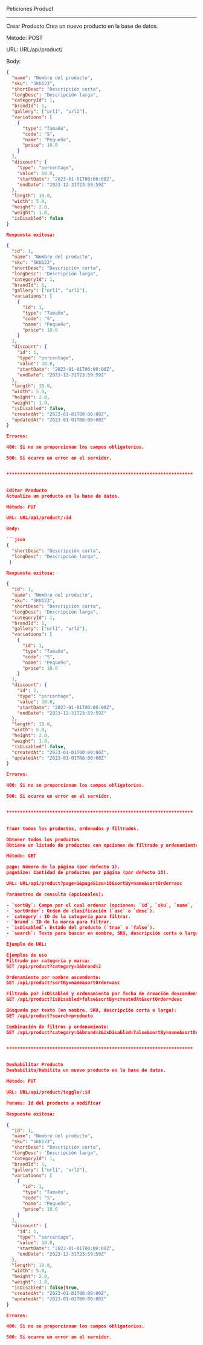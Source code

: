 Peticiones Product

*********************************************************************


Crear Producto
Crea un nuevo producto en la base de datos.

Método: POST

URL: URL/api/product/

Body:

```json
{
  "name": "Nombre del producto",
  "sku": "SKU123",
  "shortDesc": "Descripción corta",
  "longDesc": "Descripción larga",
  "categoryId": 1,
  "brandId": 1,
  "gallery": ["url1", "url2"],
  "variations": [
    {
      "type": "Tamaño",
      "code": "S",
      "name": "Pequeño",
      "price": 10.0
    }
  ],
  "discount": {
    "type": "percentage",
    "value": 10.0,
    "startDate": "2023-01-01T00:00:00Z",
    "endDate": "2023-12-31T23:59:59Z"
  },
  "length": 10.0,
  "width": 5.0,
  "height": 2.0,
  "weight": 1.0,
  "isDisabled": false
}

Respuesta exitosa:

{
  "id": 1,
  "name": "Nombre del producto",
  "sku": "SKU123",
  "shortDesc": "Descripción corta",
  "longDesc": "Descripción larga",
  "categoryId": 1,
  "brandId": 1,
  "gallery": ["url1", "url2"],
  "variations": [
    {
      "id": 1,
      "type": "Tamaño",
      "code": "S",
      "name": "Pequeño",
      "price": 10.0
    }
  ],
  "discount": {
    "id": 1,
    "type": "percentage",
    "value": 10.0,
    "startDate": "2023-01-01T00:00:00Z",
    "endDate": "2023-12-31T23:59:59Z"
  },
  "length": 10.0,
  "width": 5.0,
  "height": 2.0,
  "weight": 1.0,
  "isDisabled": false,
  "createdAt": "2023-01-01T00:00:00Z",
  "updatedAt": "2023-01-01T00:00:00Z"
}

Errores:

400: Si no se proporcionan los campos obligatorios.

500: Si ocurre un error en el servidor.


*********************************************************************


Editar Producto
Actualiza un producto en la base de datos.

Método: PUT

URL: URL/api/product/:id

Body:

```json
{
  "shortDesc": "Descripción corta",
  "longDesc": "Descripción larga",
 }

Respuesta exitosa:

{
  "id": 1,
  "name": "Nombre del producto",
  "sku": "SKU123",
  "shortDesc": "Descripción corta",
  "longDesc": "Descripción larga",
  "categoryId": 1,
  "brandId": 1,
  "gallery": ["url1", "url2"],
  "variations": [
    {
      "id": 1,
      "type": "Tamaño",
      "code": "S",
      "name": "Pequeño",
      "price": 10.0
    }
  ],
  "discount": {
    "id": 1,
    "type": "percentage",
    "value": 10.0,
    "startDate": "2023-01-01T00:00:00Z",
    "endDate": "2023-12-31T23:59:59Z"
  },
  "length": 10.0,
  "width": 5.0,
  "height": 2.0,
  "weight": 1.0,
  "isDisabled": false,
  "createdAt": "2023-01-01T00:00:00Z",
  "updatedAt": "2023-01-01T00:00:00Z"
}

Errores:

400: Si no se proporcionan los campos obligatorios.

500: Si ocurre un error en el servidor.


*********************************************************************


Traer todos los productos, ordenados y filtrados.

Obtener todos los productos
Obtiene un listado de productos con opciones de filtrado y ordenamiento.

Método: GET

page: Número de la página (por defecto 1).
pageSize: Cantidad de productos por página (por defecto 18).

URL: URL/api/product?page=1&pageSize=18&sortBy=name&sortOrder=asc

Parámetros de consulta (opcionales):

- `sortBy`: Campo por el cual ordenar (opciones: `id`, `sku`, `name`, `category`, `brand`, `discount`, `isDisabled`, `createdAt`, `updatedAt`).
- `sortOrder`: Orden de clasificación (`asc` o `desc`).
- `category`: ID de la categoría para filtrar.
- `brand`: ID de la marca para filtrar.
- `isDisabled`: Estado del producto (`true` o `false`).
- `search`: Texto para buscar en nombre, SKU, descripción corta o larga.

Ejemplo de URL:

Ejemplos de uso
Filtrado por categoría y marca:
GET /api/product?category=1&brand=2

Ordenamiento por nombre ascendente:
GET /api/product?sortBy=name&sortOrder=asc

Filtrado por isDisabled y ordenamiento por fecha de creación descendente:
GET /api/product?isDisabled=false&sortBy=createdAt&sortOrder=desc

Búsqueda por texto (en nombre, SKU, descripción corta o larga):
GET /api/product?search=producto

Combinación de filtros y ordenamiento:
GET /api/product?category=1&brand=2&isDisabled=false&sortBy=name&sortOrder=asc&search=producto


*********************************************************************


Deshabilitar Producto
Deshabilita/Habilita un nuevo producto en la base de datos.

Método: PUT

URL: URL/api/product/toggle/:id

Params: Id del producto a modificar

Respuesta exitosa:

{
  "id": 1,
  "name": "Nombre del producto",
  "sku": "SKU123",
  "shortDesc": "Descripción corta",
  "longDesc": "Descripción larga",
  "categoryId": 1,
  "brandId": 1,
  "gallery": ["url1", "url2"],
  "variations": [
    {
      "id": 1,
      "type": "Tamaño",
      "code": "S",
      "name": "Pequeño",
      "price": 10.0
    }
  ],
  "discount": {
    "id": 1,
    "type": "percentage",
    "value": 10.0,
    "startDate": "2023-01-01T00:00:00Z",
    "endDate": "2023-12-31T23:59:59Z"
  },
  "length": 10.0,
  "width": 5.0,
  "height": 2.0,
  "weight": 1.0,
  "isDisabled": false|true,
  "createdAt": "2023-01-01T00:00:00Z",
  "updatedAt": "2023-01-01T00:00:00Z"
}

Errores:

400: Si no se proporcionan los campos obligatorios.

500: Si ocurre un error en el servidor.
